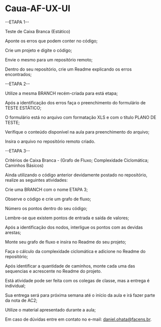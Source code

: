 # Caua-AF-UX-UI
--ETAPA 1--

Teste de Caixa Branca (Estático)

Aponte os erros que podem conter no código;

Crie um projeto e digite o código;

Envie o mesmo para um repositório remoto;

Dentro do seu repositório, crie um Readme explicando os erros encontrados;

--ETAPA 2--

Utilize a mesma BRANCH recém-criada para está etapa;

Após a identificação dos erros faça o preenchimento do formulário de TESTE ESTÁTICO;

O formulário está no arquivo com formatação XLS e com o título PLANO DE TESTE;

Verifique o conteúdo disponível na aula para preenchimento do arquivo;

Insira o arquivo no repositório remoto criado.

--ETAPA 3--

Critérios de Caixa Branca - (Grafo de Fluxo; Complexidade Ciclomática; Caminhos Básicos)

Ainda utilizando o código anterior devidamente postado no repositório, realize as seguintes atividades:

Crie uma BRANCH com o nome ETAPA 3;

Observe o código e crie um grafo de fluxo;

Número os pontos dentro do seu código;

Lembre-se que existem pontos de entrada e saída de valores;

Após a identificação dos nodos, interligue os pontos com as devidas arestas;

Monte seu grafo de fluxo e insira no Readme do seu projeto;

Faça o cálculo da complexidade ciclomática e adicione no Readme do repositório;

Após identificar a quantidade de caminhos, monte cada uma das sequencias e acrescente no Readme do projeto.

Está atividade pode ser feita com os colegas de classe, mas a entrega é individual;

Sua entrega será para próxima semana até o início da aula e irá fazer parte da nota de AC2;

Utilize o material apresentado durante a aula;

Em caso de dúvidas entre em contato no e-mail: daniel.ohata@facens.br.


